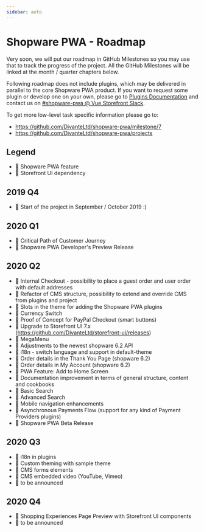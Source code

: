 ```yaml
---
sidebar: auto
---
```


# Shopware PWA - Roadmap

Very soon, we will put our roadmap in GitHub Milestones so you may use that to track the progress of the project. All the GitHub Milestones will be linked at the month / quarter chapters below.

Following roadmap does not include plugins, which may be delivered in parallel to the core Shopware PWA product. If you want to request some plugin or develop one on your own, please go to [Plugins Documentation](https://shopware-pwa-docs.vuestorefront.io/guide/plugins.html) and contact us on [#shopware-pwa @ Vue Storefront Slack](http://slack.vuestorefront.io/).

To get more low-level task specific information please go to: 
* https://github.com/DivanteLtd/shopware-pwa/milestone/7
* https://github.com/DivanteLtd/shopware-pwa/projects

## Legend

* :blue_heart: Shopware PWA feature
* :green_heart: Storefront UI dependency

## 2019 Q4

* :blue_heart: Start of the project in September / October 2019 :)

## 2020 Q1

* :blue_heart: Critical Path of Customer Journey
* :blue_heart: Shopware PWA Developer's Preview Release

## 2020 Q2 

* :blue_heart: Internal Checkout - possibility to place a guest order and user order with default addresses
* :blue_heart: Refactor of CMS structure, possibility to extend and override CMS from plugins and project
* :blue_heart: Slots in the theme for adding the Shopware PWA plugins
* :blue_heart: Currency Switch
* :blue_heart: Proof of Concept for PayPal Checkout (smart buttons)
* :green_heart: Upgrade to Storefront UI 7.x (https://github.com/DivanteLtd/storefront-ui/releases)
* :green_heart: MegaMenu
* :blue_heart: Adjustments to the newest shopware 6.2 API
* :blue_heart: i18n - switch language and support in default-theme
* :blue_heart: Order details in the Thank You Page (shopware 6.2)
* :blue_heart: Order details in My Account (shopware 6.2)
* :blue_heart: PWA Feature: Add to Home Screen
* :blue_heart: Documentation improvement in terms of general structure, content and cookbooks
* :blue_heart: Basic Search
* :blue_heart: Advanced Search
* :blue_heart: Mobile navigation enhancements
* :blue_heart: Asynchronous Payments Flow (support for any kind of Payment Providers plugins)
* :blue_heart: Shopware PWA Beta Release 

## 2020 Q3

* :blue_heart: i18n in plugins
* :blue_heart: Custom theming with sample theme
* :blue_heart: CMS forms elements
* :green_heart: CMS embedded video (YouTube, Vimeo)
* :blue_heart: to be announced

## 2020 Q4

* :blue_heart: Shopping Experiences Page Preview with Storefront UI components
* :blue_heart: to be announced
